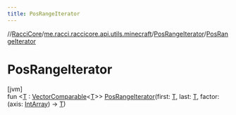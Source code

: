 ```yaml
---
title: PosRangeIterator
---
```

//[RacciCore](../../../index.html)/[me.racci.raccicore.api.utils.minecraft](../index.html)/[PosRangeIterator](index.html)/[PosRangeIterator](-pos-range-iterator.html)



# PosRangeIterator



[jvm]\
fun &lt;[T](index.html) : [VectorComparable](../-vector-comparable/index.html)&lt;[T](index.html)&gt;&gt; [PosRangeIterator](-pos-range-iterator.html)(first: [T](index.html), last: [T](index.html), factor: (axis: [IntArray](https://kotlinlang.org/api/latest/jvm/stdlib/kotlin/-int-array/index.html)) -&gt; [T](index.html))




